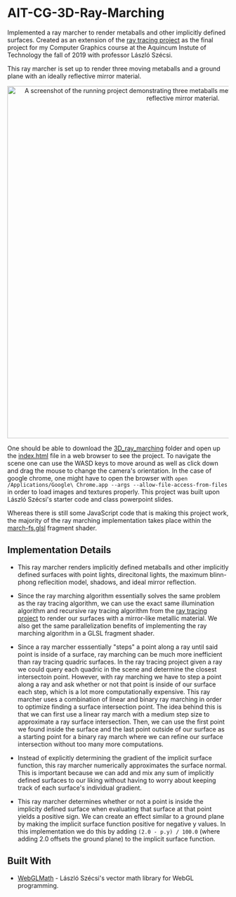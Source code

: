 # AIT-CG-3D-Ray-Marching

Implemented a ray marcher to render metaballs and other implicitly defined surfaces. Created as an extension of the [ray tracing project](https://github.com/trastopchin/AIT-CG-3D-Ray-Tracing) as the final project for my Computer Graphics course at the Aquincum Instute of Technology the fall of 2019 with professor László Szécsi.

This ray marcher is set up to render three moving metaballs and a ground plane with an ideally reflective mirror material.

<p align="center">
  <img src="/resources/screenshot01.png" alt="A screenshot of the running project demonstrating three metaballs metaballs and a ground plane with an ideally reflective mirror material." width="800">
</p>

One should be able to download the [3D_ray_marching](https://github.com/trastopchin/AIT-CG-3D-Ray-Marching/tree/master/3D_ray_marching) folder and open up the [index.html](https://github.com/trastopchin/AIT-CG-3D-Ray-Marching/blob/master/3D_ray_marching/graphics/index.html) file in a web browser to see the project. To navigate the scene one can use the WASD keys to move around as well as click down and drag the mouse to change the camera's orientation. In the case of google chrome, one might have to open the browser with `open /Applications/Google\ Chrome.app --args --allow-file-access-from-files` in order to load images and textures properly. This project was built upon László Szécsi's starter code and class powerpoint slides.

Whereas there is still some JavaScript code that is making this project work, the majority of the ray marching implementation takes place within the [march-fs.glsl](https://github.com/trastopchin/AIT-CG-3D-Ray-Marching/blob/master/3D_ray_marching/graphics/js/shaders/march-fs.glsl) fragment shader.

## Implementation Details

* This ray marcher renders implicitly defined metaballs and other implicitly defined surfaces with point lights, direcitonal lights, the maximum blinn-phong reflecition model, shadows, and ideal mirror reflection.

* Since the ray marching algorithm essentially solves the same problem as the ray tracing algorithm, we can use the exact same illumination algorithm and recursive ray tracing algorithm from the [ray tracing project](https://github.com/trastopchin/AIT-CG-3D-Ray-Tracing) to render our surfaces with a mirror-like metallic material. We also get the same parallelization benefits of implementing the ray marching algorithm in a GLSL fragment shader.

* Since a ray marcher esssentially "steps" a point along a ray until said point is inside of a surface, ray marching can be much more inefficient than ray tracing quadric surfaces. In the ray tracing project given a ray we could query each quadric in the scene and determine the closest intersectoin point. However, with ray marching we have to step a point along a ray and ask whether or not that point is inside of our surface each step, which is a lot more computationally expensive. This ray marcher uses a combination of linear and binary ray marching in order to optimize finding a surface intersection point. The idea behind this is that we can first use a linear ray march with a medium step size to approximate a ray surface intersection. Then, we can use the first point we found inside the surface and the last point outside of our surface as a starting point for a binary ray march where we can refine our surface intersection without too many more computations.

* Instead of explicitly determining the gradient of the implicit surface function, this ray marcher numerically approximates the surface normal. This is important because we can add and mix any sum of implicitly defined surfaces to our liking without having to worry about keeping track of each surface's individual gradient.

* This ray marcher determines whether or not a point is inside the implicity defined surface when evaluating that surface at that point yields a positive sign. We can create an effect similar to a ground plane by making the implicit surface function positive for negative y values. In this implementation we do this by adding `(2.0 - p.y) / 100.0` (where adding 2.0 offsets the ground plane) to the implicit surface function.

## Built With

* [WebGLMath](https://github.com/szecsi/WebGLMath) - László Szécsi's vector math library for WebGL programming.

